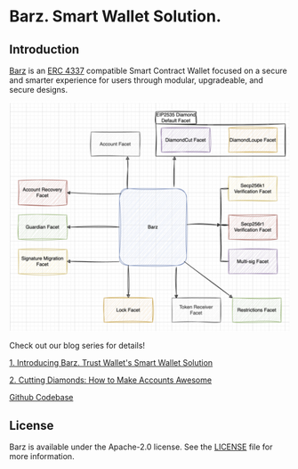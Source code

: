 # Barz. Smart Wallet Solution.

## Introduction
[Barz](https://github.com/trustwallet/barz) is an [ERC 4337](https://eips.ethereum.org/EIPS/eip-4337) compatible Smart Contract Wallet focused on a secure and smarter experience for users through modular, upgradeable, and secure designs.

![Barz](/media/barz-diagram.png)

Check out our blog series for details! 

[1. Introducing Barz. Trust Wallet's Smart Wallet Solution](/barz-smart-wallet/introducing-barz-trustwallet-smart-wallet-solution.md)

[2. Cutting Diamonds: How to Make Accounts Awesome](/barz-smart-wallet/cutting-diamonds-how-to-make-accounts-awesome.md)

[Github Codebase](https://github.com/trustwallet/barz)

## License

Barz is available under the Apache-2.0 license. See the [LICENSE](https://github.com/trustwallet/barz/blob/main/LICENSE) file for more information.